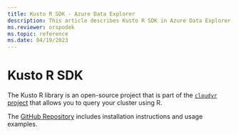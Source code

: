 ```yaml
---
title: Kusto R SDK - Azure Data Explorer
description: This article describes Kusto R SDK in Azure Data Explorer.
ms.reviewer: orspodek
ms.topic: reference
ms.date: 04/19/2023
---
```

# Kusto R SDK

The Kusto R library is an open-source project that is part of the [`cloudyr` project](https://github.com/cloudyr) that allows you to query your cluster using R.

The [GitHub Repository](https://github.com/cloudyr/AzureKusto) includes installation instructions and usage examples.
